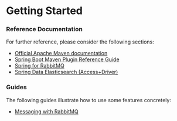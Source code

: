 # Getting Started

### Reference Documentation
For further reference, please consider the following sections:

* [Official Apache Maven documentation](https://maven.apache.org/guides/index.html)
* [Spring Boot Maven Plugin Reference Guide](https://docs.spring.io/spring-boot/docs/2.2.6.RELEASE/maven-plugin/)
* [Spring for RabbitMQ](https://docs.spring.io/spring-boot/docs/2.2.6.RELEASE/reference/htmlsingle/#boot-features-amqp)
* [Spring Data Elasticsearch (Access+Driver)](https://docs.spring.io/spring-boot/docs/2.2.6.RELEASE/reference/htmlsingle/#boot-features-elasticsearch)

### Guides
The following guides illustrate how to use some features concretely:

* [Messaging with RabbitMQ](https://spring.io/guides/gs/messaging-rabbitmq/)


